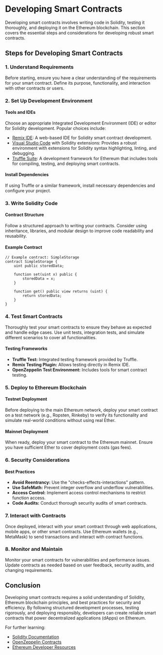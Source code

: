 # Developing Smart Contracts

Developing smart contracts involves writing code in Solidity, testing it thoroughly, and deploying it on the Ethereum blockchain. This section covers the essential steps and considerations for developing robust smart contracts.

## Steps for Developing Smart Contracts

### 1. Understand Requirements

Before starting, ensure you have a clear understanding of the requirements for your smart contract. Define its purpose, functionality, and interaction with other contracts or users.

### 2. Set Up Development Environment

#### Tools and IDEs

Choose an appropriate Integrated Development Environment (IDE) or editor for Solidity development. Popular choices include:

- [Remix IDE](https://remix.ethereum.org/): A web-based IDE for Solidity smart contract development.
- [Visual Studio Code](https://code.visualstudio.com/) with Solidity extensions: Provides a robust environment with extensions for Solidity syntax highlighting, linting, and debugging.
- [Truffle Suite](https://www.trufflesuite.com/): A development framework for Ethereum that includes tools for compiling, testing, and deploying smart contracts.

#### Install Dependencies

If using Truffle or a similar framework, install necessary dependencies and configure your project.

### 3. Write Solidity Code

#### Contract Structure

Follow a structured approach to writing your contracts. Consider using inheritance, libraries, and modular design to improve code readability and reusability.

#### Example Contract

```solidity
// Example contract: SimpleStorage
contract SimpleStorage {
    uint public storedData;

    function set(uint x) public {
        storedData = x;
    }

    function get() public view returns (uint) {
        return storedData;
    }
}
```

### 4. Test Smart Contracts

Thoroughly test your smart contracts to ensure they behave as expected and handle edge cases. Use unit tests, integration tests, and simulate different scenarios to cover all functionalities.

#### Testing Frameworks

- **Truffle Test:** Integrated testing framework provided by Truffle.
- **Remix Testing Plugin:** Allows testing directly in Remix IDE.
- **OpenZeppelin Test Environment:** Includes tools for smart contract testing.

### 5. Deploy to Ethereum Blockchain

#### Testnet Deployment

Before deploying to the main Ethereum network, deploy your smart contract on a test network (e.g., Ropsten, Rinkeby) to verify its functionality and simulate real-world conditions without using real Ether.

#### Mainnet Deployment

When ready, deploy your smart contract to the Ethereum mainnet. Ensure you have sufficient Ether to cover deployment costs (gas fees).

### 6. Security Considerations

#### Best Practices

- **Avoid Reentrancy:** Use the "checks-effects-interactions" pattern.
- **Use SafeMath:** Prevent integer overflow and underflow vulnerabilities.
- **Access Control:** Implement access control mechanisms to restrict function access.
- **Code Audits:** Conduct thorough security audits of smart contracts.

### 7. Interact with Contracts

Once deployed, interact with your smart contract through web applications, mobile apps, or other smart contracts. Use Ethereum wallets (e.g., MetaMask) to send transactions and interact with contract functions.

### 8. Monitor and Maintain

Monitor your smart contracts for vulnerabilities and performance issues. Update contracts as needed based on user feedback, security audits, and changing requirements.

## Conclusion

Developing smart contracts requires a solid understanding of Solidity, Ethereum blockchain principles, and best practices for security and efficiency. By following structured development processes, testing rigorously, and deploying responsibly, developers can create reliable smart contracts that power decentralized applications (dApps) on Ethereum.

For further learning:

- [Solidity Documentation](https://docs.soliditylang.org/)
- [OpenZeppelin Contracts](https://docs.openzeppelin.com/contracts/)
- [Ethereum Developer Resources](https://ethereum.org/en/developers/)
